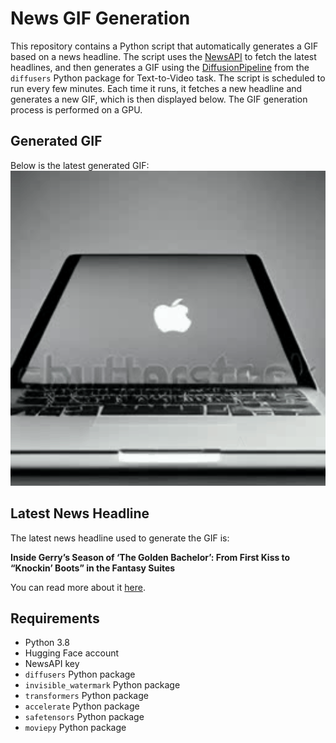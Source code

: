# News GIF Generation
This repository contains a Python script that automatically generates a GIF based on a news headline. The script uses the [NewsAPI](https://newsapi.org/) to fetch the latest headlines, and then generates a GIF using the [DiffusionPipeline](https://github.com/huggingface/diffusers) from the `diffusers` Python package for Text-to-Video task.
The script is scheduled to run every few minutes. Each time it runs, it fetches a new headline and generates a new GIF, which is then displayed below. The GIF generation process is performed on a GPU.

## Generated GIF
Below is the latest generated GIF:
![Generated GIF](output.gif?raw=true&v=1699076012)

## Latest News Headline
The latest news headline used to generate the GIF is:

**Inside Gerry’s Season of ‘The Golden Bachelor’: From First Kiss to “Knockin’ Boots” in the Fantasy Suites**

You can read more about it [here](https://news.google.com/rss/articles/CBMie2h0dHBzOi8vd3d3LmhvbGx5d29vZHJlcG9ydGVyLmNvbS90di90di1mZWF0dXJlcy90aGUtZ29sZGVuLWJhY2hlbG9yLWNhc3RpbmctZmFudGFzeS1zdWl0ZXMtZ29sZGVuLWJhY2hlbG9yZXR0ZS0xMjM1NjM1ODM2L9IBf2h0dHBzOi8vd3d3LmhvbGx5d29vZHJlcG9ydGVyLmNvbS90di90di1mZWF0dXJlcy90aGUtZ29sZGVuLWJhY2hlbG9yLWNhc3RpbmctZmFudGFzeS1zdWl0ZXMtZ29sZGVuLWJhY2hlbG9yZXR0ZS0xMjM1NjM1ODM2L2FtcC8?oc=5).

## Requirements
- Python 3.8
- Hugging Face account
- NewsAPI key
- `diffusers` Python package
- `invisible_watermark` Python package
- `transformers` Python package
- `accelerate` Python package
- `safetensors` Python package
- `moviepy` Python package
